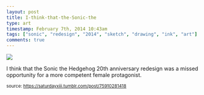 ```yaml
---
layout: post
title: I-think-that-the-Sonic-the
type: art
timestamp: February 7th, 2014 10:43am
tags: ["sonic", "redesign", "2014", "sketch", "drawing", "ink", "art"]
comments: true
---
```

<img src="https://saturdayxiii.github.io/media/75910281418.jpg"/>

I think that the Sonic the Hedgehog 20th anniversary redesign was a missed opportunity for a more competent female protagonist.
 
  
<small>source: https://saturdayxiii.tumblr.com/post/75910281418</small>